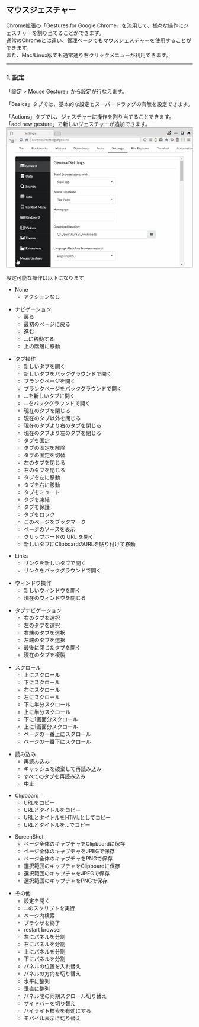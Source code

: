 ## マウスジェスチャー

Chrome拡張の「Gestures for Google Chrome」を流用して、様々な操作にジェスチャーを割り当てることができます。  
通常のChromeとは違い、管理ページでもマウスジェスチャーを使用することができます。  
また、Mac/Linux版でも通常通り右クリックメニューが利用できます。

*********

### 1. 設定
「設定 > Mouse Gesture」から設定が行なえます。

「Basics」タブでは、基本的な設定とスーパードラッグの有無を設定できます。

「Actions」タブでは、ジェスチャーに操作を割り当てることできます。  
「add new gesture」で新しいジェスチャーが追加できます。
![mouse-gesture](img/mouse-gesture.gif)

設定可能な操作は以下になります。

- None
    - アクションなし
     
<span/>

- ナビゲーション
    - 戻る
    - 最初のページに戻る
    - 進む
    - ...に移動する
    - 上の階層に移動
     
<span/>

- タブ操作
    - 新しいタブを開く
    - 新しいタブをバックグラウンドで開く
    - ブランクページを開く
    - ブランクページをバックグラウンドで開く
    - ...を新しいタブに開く
    - ...をバックグラウンドで開く
    - 現在のタブを閉じる
    - 現在のタブ以外を閉じる
    - 現在のタブより右のタブを閉じる
    - 現在のタブより左のタブを閉じる
    - タブを固定
    - タブの固定を解除
    - タブの固定を切替
    - 左のタブを閉じる
    - 右のタブを閉じる
    - タブを左に移動
    - タブを右に移動
    - タブをミュート
    - タブを凍結
    - タブを保護
    - タブをロック
    - このページをブックマーク
    - ページのソースを表示
    - クリップボードの URL を開く
    - 新しいタブにClipboardのURLを貼り付けて移動
     
<span/>

- Links
    - リンクを新しいタブで開く
    - リンクをバックグラウンドで開く
     
<span/>

- ウィンドウ操作
    - 新しいウィンドウを開く
    - 現在のウィンドウを閉じる
     
<span/>

- タブナビゲーション
    - 右のタブを選択
    - 左のタブを選択
    - 右端のタブを選択
    - 左端のタブを選択
    - 最後に閉じたタブを開く
    - 現在のタブを複製
     
<span/>

- スクロール
    - 上にスクロール
    - 下にスクロール
    - 右にスクロール
    - 左にスクロール
    - 下に半分スクロール
    - 上に半分スクロール
    - 下に1画面分スクロール
    - 上に1画面分スクロール
    - ページの一番上にスクロール
    - ページの一番下にスクロール
     
<span/>

- 読み込み
    - 再読み込み
    - キャッシュを破棄して再読み込み
    - すべてのタブを再読み込み
    - 中止
     
<span/>

- Clipboard
    - URLをコピー
    - URLとタイトルをコピー
    - URLとタイトルをHTMLとしてコピー
    - URLとタイトルを...でコピー
     
<span/>

- ScreenShot
    - ページ全体のキャプチャをClipboardに保存
    - ページ全体のキャプチャをJPEGで保存
    - ページ全体のキャプチャをPNGで保存
    - 選択範囲のキャプチャをClipboardに保存
    - 選択範囲のキャプチャをJPEGで保存
    - 選択範囲のキャプチャをPNGで保存
     
<span/>

- その他
    - 設定を開く
    - ...のスクリプトを実行
    - ページ内検索
    - ブラウザを終了
    - restart browser
    - 左にパネルを分割
    - 右にパネルを分割
    - 上にパネルを分割
    - 下にパネルを分割
    - パネルの位置を入れ替え
    - パネルの方向を切り替え
    - 水平に整列
    - 垂直に整列
    - パネル間の同期スクロール切り替え
    - サイドバーを切り替え
    - ハイライト検索を有効にする
    - モバイル表示に切り替え
  